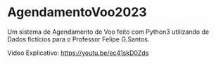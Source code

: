 # AgendamentoVoo2023
Um sistema de Agendamento de Voo feito com Python3 utilizando de Dados fictícios para o Professor Felipe G.Santos.

Video Explicativo: https://youtu.be/ec41skD0Zds